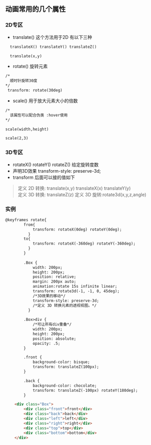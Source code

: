 ## 动画常用的几个属性<br>

### 2D专区<br>

* translate() 这个方法用于2D 有以下三种

```html
  translateX() translateY() translateZ()

  translate(x,y)
```

* rotate() 旋转元素

```html
/*
  顺时针旋转30度
*/
 transform: rotate(30deg) 
```
* scale() 用于放大元素大小的倍数

```html
/*
  该属性可以配合伪类 :hover使用
*/

scale(width,height)

scale(2,3)

```
### 3D专区<br>

* rotateX() rotateY() rotateZ() 给定旋转度数
* 声明3D效果  transform-style: preserve-3d;
* transform 后面可以接的值如下

> 定义 2D 转换: translate(x,y) translateX(x) translateY(y)<br>
> 定义 3D 转换: translateZ(z)
> 定义 3D 旋转:rotate3d(x,y,z,angle)

### 实例<br>

```html
@keyframes rotate{
        from{
            transform: rotateX(0deg) rotateY(0deg);
          }
        to{
            transform: rotateX(-360deg) rotateY(-360deg);
          }
        }   
         
        .Box {
            width: 200px;
            height: 200px;
            position: relative;
            margin: 200px auto;
            animation:rotate 15s infinite linear;
            transform: rotate3d(-1, -1, 0, 45deg);
            /*3D效果的移动*/
            transform-style: preserve-3d;
            /*定义 3D 转换元素的透视视图。*/    
          }
          
        .Box>div {
            /*可让所有div重叠*/
            width: 200px;
            height: 200px;
            position: absolute;
            opacity: .5;
        }

        .front {
            background-color: bisque;
            transform: translateZ(100px);
        }

        .back {
            background-color: chocolate;
            transform: translateZ(-100px) rotateY(180deg);
        }

    <div class="Box">
        <div class="front">front</div>
        <div class="back">back</div>
        <div class="left">left</div>
        <div class="right">right</div>
        <div class="top">top</div>
        <div class="bottom">bottom</div>
    </div>

```

  


